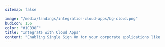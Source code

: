 ```yaml
---
sitemap: false

image: "/media/landings/integration-cloud-apps/bg-cloud.png"
budicon: 156
color: "#1CB38F"
title: "Integrate with Cloud Apps"
content: "Enabling Single Sign On for your corporate applications like Salesforce, Dropbox, Box and much more!, is just one-click away. Dont’ see it on the list of our pre-integrated apps? We also support the main industry standards such as SAML, WS-Fed and OAuth 2.0 so you can hook any third-party applications you need."
---
```

